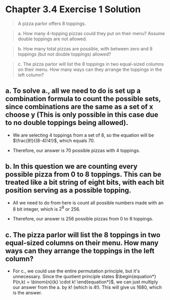 # Chapter 3.4 Exercise 1 Solution

> A pizza parlor offers 8 toppings.

> a. How many 4-topping pizzas could they put on their menu? Assume double toppings are not allowed.

> b. How many total pizzas are possible, with between zero and 8 toppings (but not double toppings) allowed?

> c. The pizza parlor will list the 8 toppings in two equal-sized columns on their menu. How many ways can they arrange the toppings in the left column?

## a. To solve a., all we need to do is set up a combination formula to count the possible sets, since combinations are the same as a set of x choose y (This is only possible in this case due to no double toppings being allowed).

- We are selecting 4 toppings from a set of 8, so the equation will be $\frac{8!}{(8-4)!4!}$, which equals 70.

- Therefore, our answer is 70 possible pizzas with 4 toppings.

## b. In this question we are counting every possible pizza from 0 to 8 toppings. This can be treated like a bit string of eight bits, with each bit position serving as a possible topping. 

- All we need to do from here is count all possible numbers made with an 8 bit integer, which is $2^8$ or $256$.

- Therefore, our answer is 256 possible pizzas from 0 to 8 toppings.

## c. The pizza parlor will list the 8 toppings in two equal-sized columns on their menu. How many ways can they arrange the toppings in the left column?

- For c., we could use the entire permutation principle, but it's unnecessary. Since the quotient principle states $\begin{equation*}
P(n,k) = \binom{n}{k} \cdot k! \end{equation*}$, we can just multiply our answer from the a. by $k!$ (which is 4!). This will give us 1680, which is the answer.